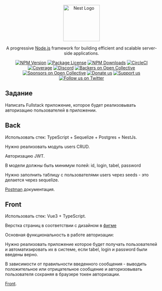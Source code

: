 <p align="center">
  <a href="http://nestjs.com/" target="blank"><img src="https://nestjs.com/img/logo-small.svg" width="120" alt="Nest Logo" /></a>
</p>

[circleci-image]: https://img.shields.io/circleci/build/github/nestjs/nest/master?token=abc123def456
[circleci-url]: https://circleci.com/gh/nestjs/nest

  <p align="center">A progressive <a href="http://nodejs.org" target="_blank">Node.js</a> framework for building efficient and scalable server-side applications.</p>
    <p align="center">
<a href="https://www.npmjs.com/~nestjscore" target="_blank"><img src="https://img.shields.io/npm/v/@nestjs/core.svg" alt="NPM Version" /></a>
<a href="https://www.npmjs.com/~nestjscore" target="_blank"><img src="https://img.shields.io/npm/l/@nestjs/core.svg" alt="Package License" /></a>
<a href="https://www.npmjs.com/~nestjscore" target="_blank"><img src="https://img.shields.io/npm/dm/@nestjs/common.svg" alt="NPM Downloads" /></a>
<a href="https://circleci.com/gh/nestjs/nest" target="_blank"><img src="https://img.shields.io/circleci/build/github/nestjs/nest/master" alt="CircleCI" /></a>
<a href="https://coveralls.io/github/nestjs/nest?branch=master" target="_blank"><img src="https://coveralls.io/repos/github/nestjs/nest/badge.svg?branch=master#9" alt="Coverage" /></a>
<a href="https://discord.gg/G7Qnnhy" target="_blank"><img src="https://img.shields.io/badge/discord-online-brightgreen.svg" alt="Discord"/></a>
<a href="https://opencollective.com/nest#backer" target="_blank"><img src="https://opencollective.com/nest/backers/badge.svg" alt="Backers on Open Collective" /></a>
<a href="https://opencollective.com/nest#sponsor" target="_blank"><img src="https://opencollective.com/nest/sponsors/badge.svg" alt="Sponsors on Open Collective" /></a>
  <a href="https://paypal.me/kamilmysliwiec" target="_blank"><img src="https://img.shields.io/badge/Donate-PayPal-ff3f59.svg" alt="Donate us"/></a>
    <a href="https://opencollective.com/nest#sponsor"  target="_blank"><img src="https://img.shields.io/badge/Support%20us-Open%20Collective-41B883.svg" alt="Support us"></a>
  <a href="https://twitter.com/nestframework" target="_blank"><img src="https://img.shields.io/twitter/follow/nestframework.svg?style=social&label=Follow" alt="Follow us on Twitter"></a>
</p>
  <!--[![Backers on Open Collective](https://opencollective.com/nest/backers/badge.svg)](https://opencollective.com/nest#backer)
  [![Sponsors on Open Collective](https://opencollective.com/nest/sponsors/badge.svg)](https://opencollective.com/nest#sponsor)-->



## Задание 
Написать Fullstack приложение, которое будет реализовывать авторизацию пользователей в приложении.

## Back
Использовать стек: TypeScript + Sequelize + Postgres + NestJs.

Нужно реализовать модуль users CRUD.

Авторизацию JWT.

В модели должны быть минимум полей: id, login, tabel, password

Нужно заполнить таблицу с пользователями users через seeds - это делается через sequelize.

[Postman](https://documenter.getpostman.com/view/33046910/2sAYdhJAPB) документация.

## Front
Использовать стек: Vue3 + TypeScript.

Верстка страниц в соответствии с дизайном в [фигме](https://www.figma.com/design/GenX6JHyNhWu4gFnBQg4Dx/Untitled?node-id=0-1&p=f&t=CQJCQnYVnCrRk2ID-0)

Основная функциональность в работе авторизации:

Нужно реализовать приложение которое будет получать пользователей и автоматизировать их в системе, если tabel, login и password были введены верно.

В зависимости от правильности введенного сообщения - выводить положительное или отрицательное сообщение и авторизовывать пользователя сохраняя в браузере токен авторизации.

[Front](https://github.com/alvarSQ/Vue3_Auth).
